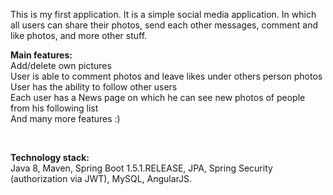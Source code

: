 This is my first application. It is a simple social media application. In which all users can share their photos, send each other messages, comment and like photos, and more other stuff.

**Main features:**<br/>
Add/delete own pictures<br/>
User is able to comment photos and leave likes under others person photos<br/>
User has the ability to follow other users<br/>
Each user has a News page on which he can see new photos of people from his following list<br/>
And many more features :)

<br/>

**Technology stack:**<br/>
Java 8, Maven, Spring Boot 1.5.1.RELEASE, JPA, Spring Security (authorization via JWT), MySQL, AngularJS.
